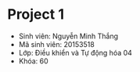 # Project 1
- Sinh viên: Nguyễn Minh Thắng
- Mã sinh viên: 20153518
- Lớp: Điều khiển và Tự động hóa 04
- Khóa: 60
